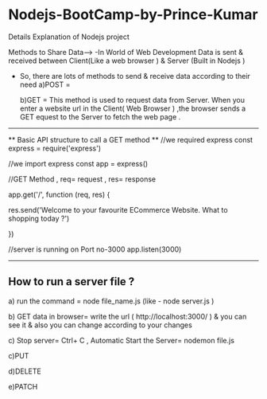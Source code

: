 # Nodejs-BootCamp-by-Prince-Kumar
Details Explanation of Nodejs project



Methods to Share Data-->
-In World of Web Development Data is sent & received between Client(Like a web browser ) & Server (Built in Nodejs )
- So, there are lots of methods to send & receive data according to their need
  a)POST =
  
  b)GET = This method is used to request data from Server.  When you enter a website url in the Client( Web Browser ) ,the browser sends a GET equest to the Server to fetch the web page .

------------------------------------------------------------------------
** Basic API structure to call a GET method  **
//we required express
const express = require('express')

//we import express
const app = express()

//GET Method , req= request , res= response 

app.get('/', function (req, res) {

  res.send('Welcome to your favourite ECommerce Website. What to shopping today ?')
  
})

//server is running on Port no-3000
app.listen(3000)

-----------------------------------------------------------------------------------

## How to run a server file ? ##
a) run the command = node file_name.js (like - node server.js )

b) GET data in browser= write the url  ( http://localhost:3000/ ) & you can see it  & also you can change according to your changes

c) Stop server= Ctrl+ C , Automatic Start the Server= nodemon file.js 













  c)PUT

  d)DELETE

  e)PATCH
  


